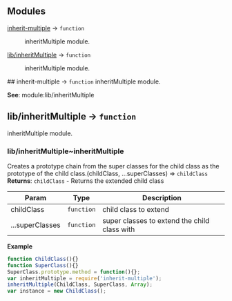 ## Modules
<dl>
<dt><a href="#module_inherit-multiple">inherit-multiple</a> → <code>function</code></dt>
<dd><p>inheritMultiple module.</p>
</dd>
<dt><a href="#module_lib/inheritMultiple">lib/inheritMultiple</a> → <code>function</code></dt>
<dd><p>inheritMultiple module.</p>
</dd>
</dl>
<a name="module_inherit-multiple"></a>
## inherit-multiple → <code>function</code>
inheritMultiple module.

**See**: module:lib/inheritMultiple  
<a name="module_lib/inheritMultiple"></a>
## lib/inheritMultiple → <code>function</code>
inheritMultiple module.

<a name="module_lib/inheritMultiple..inheritMultipleCreates a prototype chain from the super classes for the child classas the prototype of the child class."></a>
### lib/inheritMultiple~inheritMultipleCreates a prototype chain from the super classes for the child classas the prototype of the child class.(childClass, ...superClasses) ⇒ <code>childClass</code>
**Returns**: <code>childClass</code> - Returns the extended child class  

| Param | Type | Description |
| --- | --- | --- |
| childClass | <code>function</code> | child class to extend |
| ...superClasses | <code>function</code> | super classes to extend the child class with |

**Example**  
```javascriptfunction ChildClass(){}function SuperClass(){}SuperClass.prototype.method = function(){};var inheritMultiple = require('inherit-multiple');inheritMultiple(ChildClass, SuperClass, Array);var instance = new ChildClass();```
